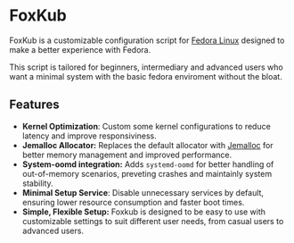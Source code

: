# FoxKub

FoxKub is a customizable configuration script for [Fedora Linux](https://pt.wikipedia.org/wiki/Fedora_Linux) designed to make a better experience with Fedora.

This script is tailored for beginners, intermediary and advanced users who want a minimal system with the basic fedora enviroment without the bloat.

## Features

- **Kernel Optimization**: Custom some kernel configurations to reduce latency and improve responsiviness.
- **Jemalloc Allocator:** Replaces the default allocator with [Jemalloc](https://en.wikipedia.org/wiki/C_dynamic_memory_allocation#FreeBSD's_and_NetBSD's_jemalloc) for better memory management and improved performance.
- **System-oomd integration:** Adds `systemd-oomd` for better handling of out-of-memory scenarios, preveting crashes and maintainly system stability.
- **Minimal Setup Service**: Disable unnecessary services by default, ensuring lower resource consumption and faster boot times.
- **Simple, Flexible Setup:** Foxkub is designed to be easy to use with customizable settings to suit different user needs, from casual users to advanced users.
